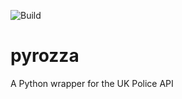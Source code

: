 ![Build](https://github.com/regoawt/pyrozza/actions/workflows/cicd.yml/badge.svg)
# pyrozza
A Python wrapper for the UK Police API
